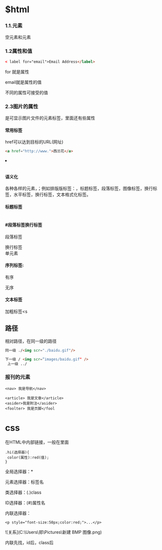 # $html

### 1.1.元素

空元素和元素

### 1.2属性和值

```html
< label for="email">Email Address</label>
```

for 就是属性

email就是属性的值

不同的属性可接受的值

### 2.3图片的属性

<ing   />是可显示图片文件的元素标签，里面还有些属性



#### 常用标签

<a> </a> <a></a> href可以达到目标的URL(网址)

```html
<a href="http://www.">西兰花</a>

```

<li></li>

```

```

#### 语义化

各种各样的元素，；例如排版版标签：，标题标签，段落标签，图像标签，换行标签，水平标签，换行标签，文本格式化标签。

#### 标题标签<h1> <h6>

#### #段落标签换行标签

段落标签 <p></p>

换行标签<br> 单元素

#### 序列标签:

有序<ol></ol>

无序<ul></ul>

#### 文本标签

加粗标签<s

## 路径

相对路径，在同一级的路径

```html
同一级 ./<img scr="./baidu.gif"/>

下一级 / <img scr=“images/baidu.gif" />
 上一级 ../


```

### 报刊的元素



```
<nav> 我是导航</nav>
```

```
<article> 我是文章</article>
<asider>我是附注</asider>
<foolter> 我是页脚</fool
```

# css

在HTML中内部链接，一般在<head>里面

```
.hi(选择器){
 color(属性):red(值);
}
```



全局选择器：*

元素选择器：标签名

类选择器：(.)class

ID选择器：(#)属性名

内联选择器：

```
<p style="font-size:50px;color:red;">...</p>
```

![关系](C:\Users\郑\Pictures\新建 BMP 图像.png)

内联先找，id后，class后
